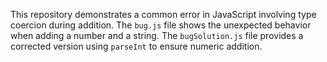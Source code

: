 This repository demonstrates a common error in JavaScript involving type coercion during addition.  The `bug.js` file shows the unexpected behavior when adding a number and a string. The `bugSolution.js` file provides a corrected version using `parseInt` to ensure numeric addition.